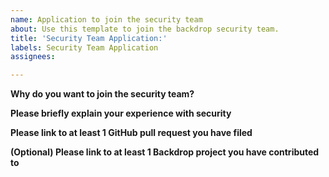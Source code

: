 ```yaml
---
name: Application to join the security team
about: Use this template to join the backdrop security team.
title: 'Security Team Application:'
labels: Security Team Application
assignees:

---
```


**Why do you want to join the security team?**

**Please briefly explain your experience with security**

**Please link to at least 1 GitHub pull request you have filed**

**(Optional) Please link to at least 1 Backdrop project you have contributed to**

